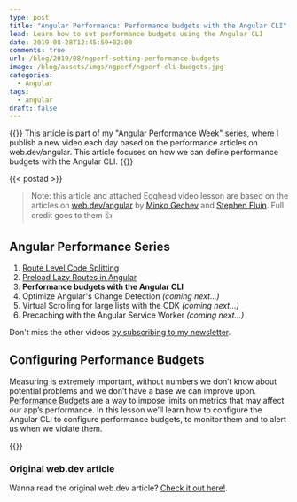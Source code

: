 ```yaml
---
type: post
title: "Angular Performance: Performance budgets with the Angular CLI"
lead: Learn how to set performance budgets using the Angular CLI
date: 2019-08-28T12:45:59+02:00
comments: true
url: /blog/2019/08/ngperf-setting-performance-budgets
image: /blog/assets/imgs/ngperf/ngperf-cli-budgets.jpg
categories:
  - Angular
tags:
  - angular
draft: false
---
```


{{<intro>}}
  This article is part of my "Angular Performance Week" series, where I publish a new video each day based on the performance articles on web.dev/angular. This article focuses on how we can define performance budgets with the Angular CLI.
{{</intro>}}
<!--more-->

{{< postad >}}

> Note: this article and attached Egghead video lesson are based on the articles on [web.dev/angular](https://web.dev/angular) by [Minko Gechev](https://twitter.com/mgechev) and [Stephen Fluin](https://twitter.com/stephenfluin). Full credit goes to them :thumbsup:

## Angular Performance Series

1. [Route Level Code Splitting](/blog/2019/08/ngperf-route-level-code-splitting/)
1. [Preload Lazy Routes in Angular](/blog/2019/08/ngperf-preloading-lazy-routes)
1. **Performance budgets with the Angular CLI**
1. Optimize Angular's Change Detection _(coming next...)_
1. Virtual Scrolling for large lists with the CDK _(coming next...)_
1. Precaching with the Angular Service Worker _(coming next...)_

Don't miss the other videos [by subscribing to my newsletter](/newsletter).

## Configuring Performance Budgets

Measuring is extremely important, without numbers we don’t know about potential problems and we don’t have a base we can improve upon. [Performance Budgets](https://web.dev/performance-budgets-101) are a way to impose limits on metrics that may affect our app’s performance. In this lesson we’ll learn how to configure the Angular CLI to configure performance budgets, to monitor them and to alert us when we violate them.

{{<egghead-lesson uid="lessons/egghead-calculate-and-measure-performance-budgets-with-the-angular-cli" >}}


### Original web.dev article

Wanna read the original web.dev article? [Check it out here!](https://web.dev/performance-budgets-with-the-angular-cli/).
